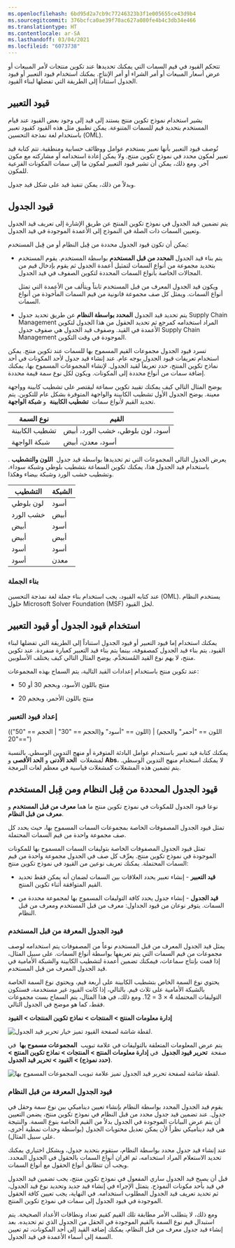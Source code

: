 ```yaml
---
ms.openlocfilehash: 6bd95d2a7cb9c77246323b3f1e005655ce43d9b4
ms.sourcegitcommit: 376bcfca0ae39f70ac627a080fe4b4c3db34e466
ms.translationtype: HT
ms.contentlocale: ar-SA
ms.lasthandoff: 03/04/2021
ms.locfileid: "6073738"
---
```


تتحكم القيود في قيم السمات التي يمكنك تحديدها عند تكوين منتجات لأمر المبيعات أو عرض أسعار المبيعات أو أمر الشراء أو أمر الإنتاج. يمكنك استخدام قيود التعبير أو قيود الجدول استناداً إلى الطريقة التي تفضلها لبناء القيود.


## <a name="expression-constraints"></a>قيود التعبير

يشير استخدام نموذج تكوين منتج يستند إلى قيد إلى وجود بعض القيود عند قيام المستخدم بتحديد قيم للسمات المتنوعة. يمكن تطبيق مثل هذه القيود كقيود تعبير باستخدام لغة نمذجة التحسين (OML).

تُوصف قيود التعبير بأنها تعبير يستخدم عوامل ووظائف حسابية ومنطقية. تتم كتابة قيد تعبير لمكون محدد في نموذج تكوين منتج. ولا يمكن إعادة استخدامه أو مشاركته مع مكون آخر. ومع ذلك، يمكن أن تشير قيود التعبير لمكون ما إلى سمات المكونات الفرعية للمكون.

وبدلاً من ذلك، يمكن تنفيذ قيد على شكل قيد جدول.

## <a name="table-constraints"></a>قيود الجدول

يتم تضمين قيد الجدول في نموذج تكوين المنتج عن طريق الإشارة إلى تعريف قيد الجدول وتعيين السمات ذات الصلة في النموذج إلى الأعمدة الموجودة في قيد الجدول.

يمكن أن تكون قيود الجدول محددة من قِبل النظام أو من قِبل المستخدم:

-   يتم بناء قيد الجدول **المحدد من قبل المستخدم** بواسطة المستخدم. يقوم المستخدم بتحديد مجموعة من أنواع السمات لتمثيل أعمدة الجدول ثم يقوم بإدخال قيم من المجالات الخاصة بأنواع السمات المحددة لتكوين الصفوف في قيد الجدول.
    
    ويكون قيد الجدول المعرف من قبل المستخدم ثابتاً ويتألف من الأعمدة التي تمثل أنواع السمات. ويمثل كل صف مجموعة قانونية من قيم السمات المأخوذة من أنواع السمات.

-   يتم تحديد قيد الجدول **المحدد بواسطة النظام** عن طريق تحديد جدول Supply Chain Management المراد استخدامه كمرجع ثم تحديد الحقول من هذا الجدول لتكوين الأعمدة في القيد. وصفوف قيد الجدول هي صفوف جدول Supply Chain Management الموجودة في وقت التكوين.

تسرد قيود الجدول مجموعات القيم المسموح بها للسمات عند تكوين منتج. يمكن استخدام تعريفات قيود الجدول بوجه عام. عند إنشاء قيد جدول لأحد المكونات في أحد نماذج تكوين المنتج، حدد تعريفاً لقيد الجدول. لإنشاء المجموعات المسموح بها، يمكنك إضافة سمات من أنواع محددة إلى المكونات. ويكون لكل نوع سمة قيمة محددة.

يوضح المثال التالي كيف يمكنك تقييد تكوين سماعة ليقتصر على تشطيب كابينة وواجهة معينة. يوضح الجدول الأول تشطيب الكابينة والواجهة المتوفرة بشكل عام للتكوين. يتم تحديد القيم لأنواع سمات  **تشطيب الكابينة**  و **شبكة الواجهة**.

| نوع السمة | القيم                      |
|----------------|-----------------------------|
| تشطيب الكابينة | أسود، لون بلوطي، خشب الورد، أبيض |
| شبكة الواجهة    | أسود، معدن، أبيض         |

يعرض الجدول التالي المجموعات التي تم تحديدها بواسطة قيد جدول  **اللون والتشطيب** . باستخدام قيد الجدول هذا، يمكنك تكوين السماعة بتشطيب بلوطي وشبكة سوداء، وتشطيب خشب الورد وشبكة بيضاء وهكذا.

| التشطيب   | الشبكة |
|----------|-------|
| لون بلوطي      | أسود |
| خشب الورد | أبيض |
| أبيض    | أسود |
| أبيض    | أبيض |
| أسود    | أسود |
| أسود    | معدن |


### <a name="syntax"></a>بناء الجملة

عند كتابه القيود، يجب استخدام بناء جملة لغة نمذجة التحسين (OML). يستخدم النظام حلول Microsoft Solver Foundation (MSF) لحل القيود.

## <a name="using-table-constraints-or-expression-constraints"></a>استخدام قيود الجدول أو قيود التعبير

يمكنك استخدام إما قيود التعبير أو قيود الجدول استناداً إلى الطريقة التي تفضلها لبناء القيود. يتم بناء قيد الجدول كمصفوفة، بينما يتم بناء قيد التعبير كعبارة منفردة. عند تكوين منتج، لا يهم نوع القيد المُستخدَّم. يوضح المثال التالي كيف يختلف الأسلوبين.

عند تكوين منتج باستخدام إعدادات القيد التالية، يتم السماح بهذه المجموعات:

-   منتج باللون الأسود، وبحجم 30 أو 50

-   منتج باللون الأحمر، وبحجم 20


### <a name="expression-constraint-setup"></a>إعداد قيود التعبير

(اللون == \"أسود\" و(الحجم == \"30\" \| الحجم == \"50\")) \| (اللون == \"أحمر\" والحجم  ==\"20\")

يمكنك كتابة قيد تعبير باستخدام عوامل البادئة المتوفرة أو منهج التدوين الوسطي. بالنسبة لمشغلات  **الحد الأدنى** و **الحد الأقصى** و **Abs**، لا يمكنك استخدام منهج التدوين الوسطي. يتم تضمين هذه المشغلات كمشغلات قياسية في معظم لغات البرمجة.


## <a name="system-defined-and-user-defined-table-constraints"></a>قيود الجدول المحددة من قِبل النظام ومن قِبل المستخدم

نوعا قيود الجدول للمكونات في نموذج تكوين منتج ما هما **معرف من قبل المستخدم** و **معرف من قبل النظام**.

تمثل قيود الجدول المصفوفات الخاصة بمجموعات السمات المسموح بها، حيث يحدد كل صف مجموعة واحدة من قيم السمات المحتملة.

تمثل قيود الجدول المصفوفات الخاصة بتوليفات السمات المسموح بها للمكونات الموجودة في نموذج تكوين منتج. يعرِّف كل صف في الجدول مجموعة واحدة من قيم السمات المحتملة. يمكنك تعريف نوعين من القيود في نموذج تكوين منتج:

-   **قيد التعبير** - إنشاء تعبير يحدد العلاقات بين السمات لضمان أنه يمكن فقط تحديد القيم المتوافقة أثناء تكوين المنتج.

-   **قيد الجدول** - إنشاء جدول يحدد كافة التوليفات المسموح بها لمجموعة محددة من السمات. يتوفر نوعان من قيود الجداول: معرف من قبل المستخدم ومعرف من قبل النظام.


### <a name="user-defined-table-constraints"></a>قيود الجدول المعرفة من قبل المستخدم

يمثل قيد الجدول المعرف من قبل المستخدم نوعاً من المصفوفات يتم استخدامه لوصف مجموعات من قيم السمات التي يتم تعريفها بواسطة أنواع السمات. على سبيل المثال، إذا قمت بإنتاج سماعات، فيمكنك تضمين أعمدة لتشطيب الكابينة والشبكة الأمامية في قيد الجدول المعرف من قبل المستخدم.

يحتوي نوع السمة الخاص بتشطيب الكابينة على أربعة قيم، ويحتوي نوع السمة الخاصة بالشبكة الأمامية على ثلاث قيم. بالتالي، إذا كانت القيود غير مستخدمة، فستكون التوليفات المحتملة 4 × 3 = 12.
ومع ذلك، في هذا المثال، يتم السماح بست مجموعات فقط، كما هو موضح في الجدول التالي.

**إدارة معلومات المنتج > المنتجات > نماذج تكوين المنتجات > القيود**

![لقطة شاشة لصفحة القيود تميز خيار تحرير قيد الجدول.](../media/edit-table_constraint-1.png)


يتم عرض المعلومات المتعلقة بالتوليفات في علامة تبويب  **المجموعات مسموح بها**  في صفحة  **تحرير قيود الجدول**  في **إدارة معلومات المنتج > المنتجات > نماذج تكوين المنتج > (حدد نموذج) > القيود > تحرير قيد الجدول**.

![لقطة شاشة لصفحة تحرير قيد الجدول تميز علامة تبويب المجموعات المسموح بها.](../media/edit-table_constraint_details-1.png)

### <a name="system-defined-table-constraints"></a>قيود الجدول المعرفة من قبل النظام

يقوم قيد الجدول المحدد بواسطة النظام بإنشاء تعيين ديناميكي بين نوع سمة وحقل في جدول. عند تضمين قيد جدول محدد من قبل النظام في نموذج تكوين منتج، يضمن التعيين أن يتم عرض البيانات الموجودة في الجدول بدلاً من القيم الخاصة بنوع السمة. والنتيجة هي قيد ديناميكي نظراً لأن يمكن تعديل محتويات الجدول (بواسطة وحدات نمطية أخرى، على سبيل المثال).

عند إنشاء قيد جدول محدد بواسطة النظام، ستقوم بتحديد جدول، وبشكل اختياري يمكنك تحديد الاستعلام المراد استخدامه، ثم اقران أنواع السمات بالحقول في الجدول المحدد. ويجب أن تتطابق أنواع الحقول مع أنواع السمات.

قبل أن يصبح قيد الجدول ساري المفعول في نموذج تكوين منتج، يجب تضمين قيد الجدول في قيد بأحد مكونات النموذج. يتمثل الإجراء في إنشاء قيد جديد وتحديد نوع قيد الجدول، ثم تحديد تعريف قيد الجدول المطلوب استخدامه. في النهاية، يجب تعيين كافة الحقول الموجودة في قيود الجدول إلى سمات في نموذج تكوين المنتج.

ومع ذلك، لا يتطلب الأمر مطابقة تلك القيم كقيم تعداد ونطاقات الأعداد الصحيحة. يتم استبدال قيم نوع السمة بالقيم الموجودة في الحقل من الجدول الذي تم تحديده. بعد إنشاء قيد جدول معرف من قبل النظام، يمكنك إضافة القيد إلى أحد المكونات، ثم تعيين السمة إلى أسماء الأعمدة في قيد الجدول.


